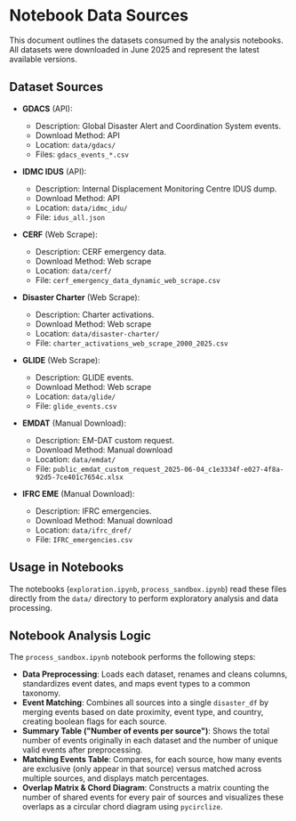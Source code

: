 # Notebook Data Sources

This document outlines the datasets consumed by the analysis notebooks. All datasets were downloaded in June 2025 and represent the latest available versions.

## Dataset Sources

- **GDACS** (API):
  - Description: Global Disaster Alert and Coordination System events.
  - Download Method: API
  - Location: `data/gdacs/`
  - Files: `gdacs_events_*.csv`

- **IDMC IDUS** (API):
  - Description: Internal Displacement Monitoring Centre IDUS dump.
  - Download Method: API
  - Location: `data/idmc_idu/`
  - File: `idus_all.json`

- **CERF** (Web Scrape):
  - Description: CERF emergency data.
  - Download Method: Web scrape
  - Location: `data/cerf/`
  - File: `cerf_emergency_data_dynamic_web_scrape.csv`

- **Disaster Charter** (Web Scrape):
  - Description: Charter activations.
  - Download Method: Web scrape
  - Location: `data/disaster-charter/`
  - File: `charter_activations_web_scrape_2000_2025.csv`

- **GLIDE** (Web Scrape):
  - Description: GLIDE events.
  - Download Method: Web scrape
  - Location: `data/glide/`
  - File: `glide_events.csv`

- **EMDAT** (Manual Download):
  - Description: EM-DAT custom request.
  - Download Method: Manual download
  - Location: `data/emdat/`
  - File: `public_emdat_custom_request_2025-06-04_c1e3334f-e027-4f8a-92d5-7ce401c7654c.xlsx`

- **IFRC EME** (Manual Download):
  - Description: IFRC emergencies.
  - Download Method: Manual download
  - Location: `data/ifrc_dref/`
  - File: `IFRC_emergencies.csv`

## Usage in Notebooks

The notebooks (`exploration.ipynb`, `process_sandbox.ipynb`) read these files directly from the `data/` directory to perform exploratory analysis and data processing.

## Notebook Analysis Logic

The `process_sandbox.ipynb` notebook performs the following steps:

- **Data Preprocessing**: Loads each dataset, renames and cleans columns, standardizes event dates, and maps event types to a common taxonomy.
- **Event Matching**: Combines all sources into a single `disaster_df` by merging events based on date proximity, event type, and country, creating boolean flags for each source.
- **Summary Table ("Number of events per source")**: Shows the total number of events originally in each dataset and the number of unique valid events after preprocessing.
- **Matching Events Table**: Compares, for each source, how many events are exclusive (only appear in that source) versus matched across multiple sources, and displays match percentages.
- **Overlap Matrix & Chord Diagram**: Constructs a matrix counting the number of shared events for every pair of sources and visualizes these overlaps as a circular chord diagram using `pycirclize`.
